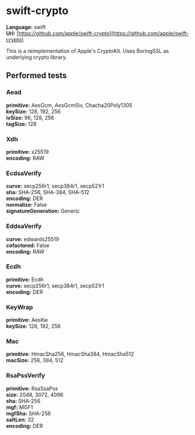 # swift-crypto

**Language:** swift\
**Url:**
[https://github.com/apple/swift-crypto](https://github.com/apple/swift-crypto)

This is a reimplementation of Apple's CryptoKit. Uses BoringSSL as underlying
crypto library.

## Performed tests

### Aead

**primitive:** AesGcm, AesGcmSiv, Chacha20Poly1305\
**keySize:** 128, 192, 256\
**ivSize:** 96, 128, 256\
**tagSize:** 128

### Xdh

**primitive:** x25519\
**encoding:** RAW

### EcdsaVerify

**curve:** secp256r1, secp384r1, secp521r1\
**sha:** SHA-256, SHA-384, SHA-512\
**encoding:** DER\
**normalize:** False\
**signatureGeneration:** Generic

### EddsaVerify

**curve:** edwards25519\
**cofactored:** False\
**encoding:** RAW

### Ecdh

**primitive:** Ecdh\
**curve:** secp256r1, secp384r1, secp521r1\
**encoding:** DER

### KeyWrap

**primitive:** AesKw\
**keySize:** 128, 192, 256

### Mac

**primitive:** HmacSha256, HmacSha384, HmacSha512\
**macSize:** 256, 384, 512

### RsaPssVerify

**primitive:** RsaSsaPss\
**size:** 2048, 3072, 4096\
**sha:** SHA-256\
**mgf:** MGF1\
**mgfSha:** SHA-256\
**saltLen:** 32\
**encoding:** DER
